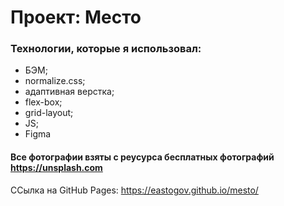 # Проект: Место

### Технологии, которые я использовал:

* БЭМ;
* normalize.css;
* адаптивная верстка;
* flex-box;
* grid-layout;
* JS;
* Figma

#### Все фотографии взяты с реусурса бесплатных фотографий https://unsplash.com

ССылка на GitHub Pages: https://eastogov.github.io/mesto/